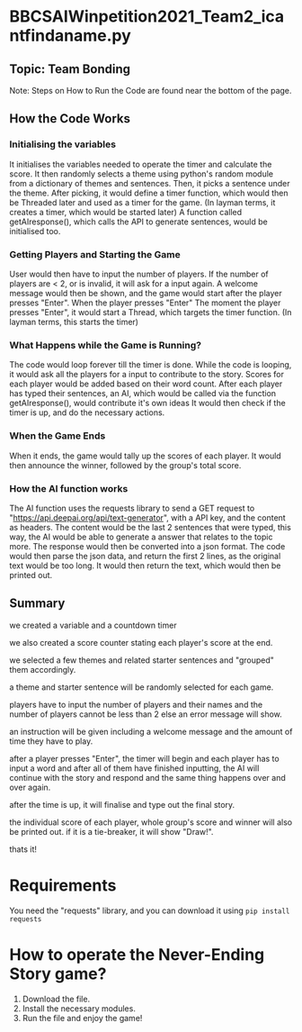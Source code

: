 # BBCSAIWinpetition2021_Team2_icantfindaname.py 
## Topic: Team Bonding
Note: Steps on How to Run the Code are found near the bottom of the page.

## How the Code Works
### Initialising the variables
It initialises the variables needed to operate the timer and calculate the score.
It then randomly selects a theme using python's random module from a dictionary of themes and sentences.
Then, it picks a sentence under the theme.
After picking, it would define a timer function, which would then be Threaded later and used as a timer for the game.
(In layman terms, it creates a timer, which would be started later)
A function called getAIresponse(), which calls the API to generate sentences, would be initialised too.

### Getting Players and Starting the Game
User would then have to input the number of players. If the number of players are < 2, or is invalid, it will ask for a input again.
A welcome message would then be shown, and the game would start after the player presses "Enter".
When the player presses "Enter"
The moment the player presses "Enter", it would start a Thread, which targets the timer function.
(In layman terms, this starts the timer)

### What Happens while the Game is Running?
The code would loop forever till the timer is done.
While the code is looping, it would ask all the players for a input to contribute to the story.
Scores for each player would be added based on their word count.
After each player has typed their sentences, an AI, which would be called via the function getAIresponse(), would contribute it's own ideas
It would then check if the timer is up, and do the necessary actions.

### When the Game Ends
When it ends, the game would tally up the scores of each player.
It would then announce the winner, followed by the group's total score.

### How the AI function works
The AI function uses the requests library to send a GET request to "https://api.deepai.org/api/text-generator", with a API key, and the content as headers.
The content would be the last 2 sentences that were typed, this way, the AI would be able to generate a answer that relates to the topic more.
The response would then be converted into a json format.
The code would then parse the json data, and return the first 2 lines, as the original text would be too long.
It would then return the text, which would then be printed out.


## Summary
we created a variable and a countdown timer

we also created a score counter stating each player's score at the end.

we selected a few themes and related starter sentences and "grouped" them accordingly.

a theme and starter sentence will be randomly selected for each game.

players have to input the number of players and their names and the number of players cannot be less than 2 else an error message will show.

an instruction will be given including a welcome message and the amount of time they have to play. 

after a player presses "Enter", the timer will begin and each player has to input a word and after all of them have finished inputting, the AI will continue with the story and respond and the same thing happens over and over again.

after the time is up, it will finalise and type out the final story.

the individual score of each player, whole group's score and winner will also be printed out. if it is a tie-breaker, it will show "Draw!".

thats it!


# Requirements
You need the "requests" library, and you can download it using `pip install requests`

# How to operate the Never-Ending Story game?
 1. Download the file.
 2. Install the necessary modules.
 3. Run the file and enjoy the game!
